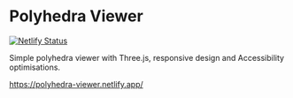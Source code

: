 # Polyhedra Viewer

[![Netlify Status](https://api.netlify.com/api/v1/badges/fe165ebf-bd11-48d9-a6d7-03c2be2d9948/deploy-status)](https://app.netlify.com/sites/polyhedra-viewer/deploys)

Simple polyhedra viewer with Three.js, responsive design and Accessibility optimisations.

<https://polyhedra-viewer.netlify.app/>
